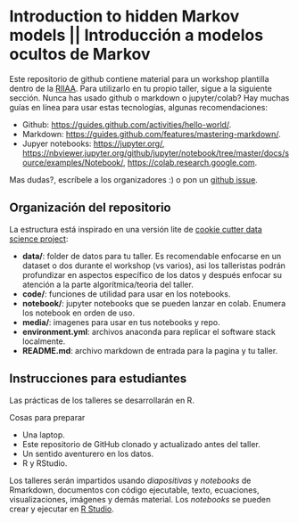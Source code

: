 # Introduction to hidden Markov models || Introducción a modelos ocultos de Markov

Este repositorio de github contiene material para un workshop plantilla dentro de la [RIIAA](https://riiaa.org/). Para utilizarlo en tu propio taller, sigue a la siguiente sección. Nunca has usado github o markdown o jupyter/colab?
Hay muchas guías en línea para usar estas tecnologías, algunas recomendaciones:
* Github: https://guides.github.com/activities/hello-world/.
* Markdown: https://guides.github.com/features/mastering-markdown/.
* Jupyer notebooks: https://jupyter.org/, https://nbviewer.jupyter.org/github/jupyter/notebook/tree/master/docs/source/examples/Notebook/, https://colab.research.google.com.

Mas dudas?, escríbele a los organizadores :) o pon un [github issue](https://help.github.com/en/articles/creating-an-issue).

## Organización del repositorio

La estructura está inspirado en una versión lite de [cookie cutter data science project](https://drivendata.github.io/cookiecutter-data-science/):

* **data/**: folder de datos para tu taller. Es recomendable enfocarse en un dataset o dos durante el workshop (vs varios), asi los talleristas podrán profundizar en aspectos específico de los datos y después enfocar su atención a la parte algorítmica/teoria del taller.
* **code/**: funciones de utilidad para usar en los notebooks.
* **notebook/**: jupyter notebooks que se pueden lanzar en colab. Enumera los notebook en orden de uso.
* **media/**: imagenes para usar en tus notebooks y repo.
* **environment.yml**: archivos anaconda para replicar el software stack localmente.
* **README.md**: archivo markdown de entrada para la pagina y tu taller.

## Instrucciones para estudiantes

Las prácticas de los talleres se desarrollarán en R.

Cosas para preparar
* Una laptop.
* Este repositorio de GitHub clonado y actualizado antes del taller.
* Un sentido aventurero en los datos.
* R y RStudio.

Los talleres serán impartidos usando *diapositivas* y *notebooks* de Rmarkdown, documentos con código ejecutable, texto, ecuaciones, visualizaciones, imágenes y demás material. Los *notebooks* se pueden crear y ejecutar en [R Studio](https://www.rstudio.com).
